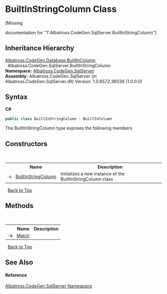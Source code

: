 # BuiltInStringColumn Class
 

\[Missing <summary> documentation for "T:Albatross.CodeGen.SqlServer.BuiltInStringColumn"\]


## Inheritance Hierarchy
<a href="T_Albatross_CodeGen_Database_BuiltInColumn.md">Albatross.CodeGen.Database.BuiltInColumn</a><br />&nbsp;&nbsp;Albatross.CodeGen.SqlServer.BuiltInStringColumn<br />
**Namespace:**&nbsp;<a href="N_Albatross_CodeGen_SqlServer.md">Albatross.CodeGen.SqlServer</a><br />**Assembly:**&nbsp;Albatross.CodeGen.SqlServer (in Albatross.CodeGen.SqlServer.dll) Version: 1.0.6572.36036 (1.0.0.0)

## Syntax

**C#**<br />
``` C#
public class BuiltInStringColumn : BuiltInColumn
```

The BuiltInStringColumn type exposes the following members.


## Constructors
&nbsp;<table><tr><th></th><th>Name</th><th>Description</th></tr><tr><td>![Public method](media/pubmethod.gif "Public method")</td><td><a href="M_Albatross_CodeGen_SqlServer_BuiltInStringColumn__ctor.md">BuiltInStringColumn</a></td><td>
Initializes a new instance of the BuiltInStringColumn class</td></tr></table>&nbsp;
<a href="#builtinstringcolumn-class">Back to Top</a>

## Methods
&nbsp;<table><tr><th></th><th>Name</th><th>Description</th></tr><tr><td>![Public method](media/pubmethod.gif "Public method")</td><td><a href="M_Albatross_CodeGen_SqlServer_BuiltInStringColumn_Match.md">Match</a></td><td /></tr></table>&nbsp;
<a href="#builtinstringcolumn-class">Back to Top</a>

## See Also


#### Reference
<a href="N_Albatross_CodeGen_SqlServer.md">Albatross.CodeGen.SqlServer Namespace</a><br />